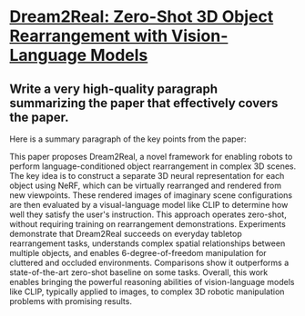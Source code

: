 # [Dream2Real: Zero-Shot 3D Object Rearrangement with Vision-Language   Models](https://arxiv.org/abs/2312.04533)

## Write a very high-quality paragraph summarizing the paper that effectively covers the paper.

 Here is a summary paragraph of the key points from the paper:

This paper proposes Dream2Real, a novel framework for enabling robots to perform language-conditioned object rearrangement in complex 3D scenes. The key idea is to construct a separate 3D neural representation for each object using NeRF, which can be virtually rearranged and rendered from new viewpoints. These rendered images of imaginary scene configurations are then evaluated by a visual-language model like CLIP to determine how well they satisfy the user's instruction. This approach operates zero-shot, without requiring training on rearrangement demonstrations. Experiments demonstrate that Dream2Real succeeds on everyday tabletop rearrangement tasks, understands complex spatial relationships between multiple objects, and enables 6-degree-of-freedom manipulation for cluttered and occluded environments. Comparisons show it outperforms a state-of-the-art zero-shot baseline on some tasks. Overall, this work enables bringing the powerful reasoning abilities of vision-language models like CLIP, typically applied to images, to complex 3D robotic manipulation problems with promising results.
